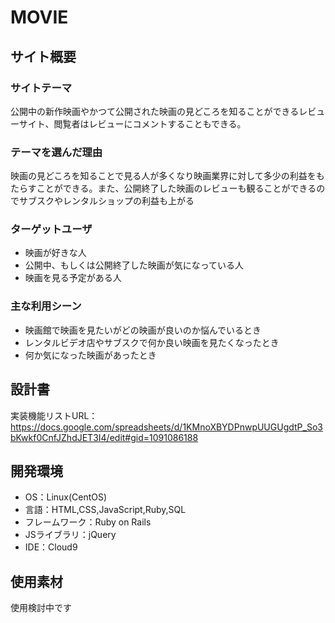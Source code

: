 # MOVIE

## サイト概要
### サイトテーマ
公開中の新作映画やかつて公開された映画の見どころを知ることができるレビューサイト、閲覧者はレビューにコメントすることもできる。

### テーマを選んだ理由
映画の見どころを知ることで見る人が多くなり映画業界に対して多少の利益をもたらすことができる。また、公開終了した映画のレビューも観ることができるのでサブスクやレンタルショップの利益も上がる


### ターゲットユーザ
- 映画が好きな人
- 公開中、もしくは公開終了した映画が気になっている人
- 映画を見る予定がある人


### 主な利用シーン
- 映画館で映画を見たいがどの映画が良いのか悩んでいるとき
- レンタルビデオ店やサブスクで何か良い映画を見たくなったとき
- 何か気になった映画があったとき





## 設計書
実装機能リストURL：https://docs.google.com/spreadsheets/d/1KMnoXBYDPnwpUUGUgdtP_So3bKwkf0CnfJZhdJET3I4/edit#gid=1091086188

## 開発環境
- OS：Linux(CentOS)
- 言語：HTML,CSS,JavaScript,Ruby,SQL
- フレームワーク：Ruby on Rails
- JSライブラリ：jQuery
- IDE：Cloud9

## 使用素材
使用検討中です


